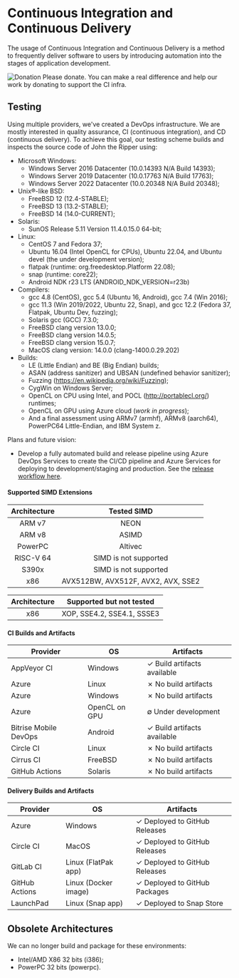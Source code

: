 # Continuous Integration and Continuous Delivery

The usage of Continuous Integration and Continuous Delivery is a method to frequently deliver software to users by introducing automation into the stages of application development.

![Donation](https://img.shields.io/badge/Donate-Yes-brightgreen?style=flat&logo=github-sponsors) Please donate. You can make a real difference and help our work by donating to support the CI infra.

## Testing

Using multiple providers, we've created a DevOps infrastructure. We are mostly interested
in quality assurance, CI (continuous integration), and CD (continuous delivery). To achieve
this goal, our testing scheme builds and inspects the source code of John the Ripper
using:

- Microsoft Windows:
  - Windows Server 2016 Datacenter (10.0.14393 N/A Build 14393);
  - Windows Server 2019 Datacenter (10.0.17763 N/A Build 17763);
  - Windows Server 2022 Datacenter (10.0.20348 N/A Build 20348);
- Unix®-like BSD:
  - FreeBSD 12 (12.4-STABLE);
  - FreeBSD 13 (13.2-STABLE);
  - FreeBSD 14 (14.0-CURRENT);
- Solaris:
  - SunOS Release 5.11 Version 11.4.0.15.0 64-bit;
- Linux:
  - CentOS 7 and Fedora 37;
  - Ubuntu 16.04 (Intel OpenCL for CPUs), Ubuntu 22.04, and Ubuntu devel (the under development version);
  - flatpak (runtime: org.freedesktop.Platform 22.08);
  - snap (runtime: core22);
  - Android NDK r23 LTS (ANDROID_NDK_VERSION=r23b)
- Compilers:
  - gcc 4.8 (CentOS), gcc 5.4 (Ubuntu 16, Android), gcc 7.4 (Win 2016);
  - gcc 11.3 (Win 2019/2022, Ubuntu 22, Snap), and gcc 12.2 (Fedora 37, Flatpak, Ubuntu Dev, fuzzing);
  - Solaris gcc (GCC) 7.3.0;
  - FreeBSD clang version 13.0.0;
  - FreeBSD clang version 14.0.5;
  - FreeBSD clang version 15.0.7;
  - MacOS clang version: 14.0.0 (clang-1400.0.29.202)
- Builds:
  - LE (Little Endian) and BE (Big Endian) builds;
  - ASAN (address sanitizer) and UBSAN (undefined behavior sanitizer);
  - Fuzzing (<https://en.wikipedia.org/wiki/Fuzzing>);
  - CygWin on Windows Server;
  - OpenCL on CPU using Intel, and POCL (<http://portablecl.org/>) runtimes;
  - OpenCL on GPU using Azure cloud (_work in progress_);
  - And a final assessment using ARMv7 (armhf), ARMv8 (aarch64), PowerPC64 Little-Endian,
and IBM System z.

Plans and future vision:

- Develop a fully automated build and release pipeline using Azure DevOps Services
  to create the CI/CD pipeline and Azure Services for deploying to development/staging and
  production.
  See the [release workflow here](https://github.com/openwall/john-packages/blob/master/tests/CI-workflow.pdf).

#### Supported SIMD Extensions

| Architecture | Tested SIMD |
| :-: | :-: |
| ARM v7 | NEON |
| ARM v8 | ASIMD |
| PowerPC | Altivec |
| RISC-V 64 | SIMD is not supported |
| S390x | SIMD is not supported |
| x86| AVX512BW, AVX512F, AVX2, AVX, SSE2 |

| Architecture | Supported but not tested |
| :-: | :-: |
| x86| XOP, SSE4.2, SSE4.1, SSSE3 |

#### CI Builds and Artifacts

| Provider   | OS | Artifacts |
| ------------- | ------------- | ----- |
| AppVeyor CI | Windows | ✓ Build artifacts available |
| Azure | Linux | ✗ No build artifacts |
| Azure | Windows | ✗ No build artifacts |
| Azure | OpenCL on GPU | ∅ Under development |
| Bitrise Mobile DevOps | Android | ✓ Build artifacts available |
| Circle CI | Linux | ✗ No build artifacts |
| Cirrus CI | FreeBSD | ✗ No build artifacts |
| GitHub Actions | Solaris | ✗ No build artifacts |

#### Delivery Builds and Artifacts

| Provider   | OS | Artifacts |
| ------------- | ------------- | ----- |
| Azure | Windows | ✓ Deployed to GitHub Releases |
| Circle CI | MacOS | ✓ Deployed to GitHub Releases |
| GitLab CI | Linux (FlatPak app) | ✓ Deployed to GitHub Releases |
| GitHub Actions | Linux (Docker image) | ✓ Deployed to GitHub Packages |
| LaunchPad | Linux (Snap app) | ✓ Deployed to Snap Store |

## Obsolete Architectures

We can no longer build and package for these environments:

* Intel/AMD X86 32 bits (i386);
* PowerPC 32 bits (powerpc).
